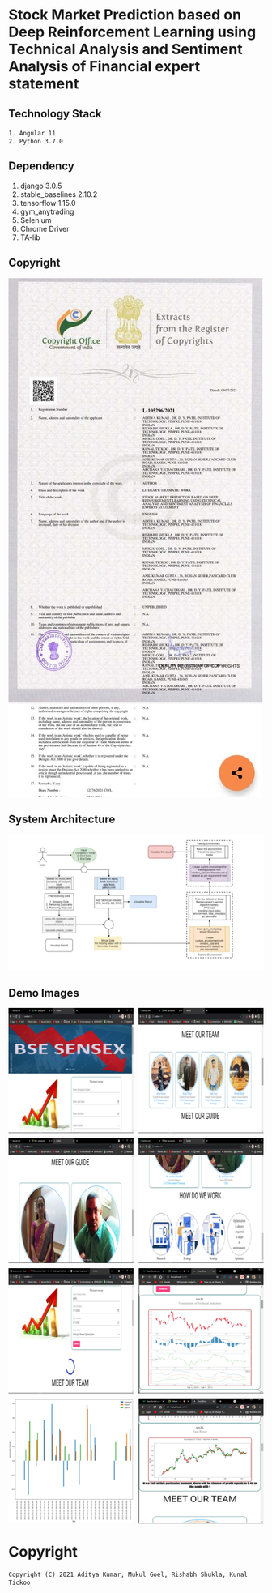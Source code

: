 # Stock Market Prediction based on Deep Reinforcement Learning using Technical Analysis and Sentiment Analysis of Financial expert statement

## Technology Stack
    1. Angular 11
    2. Python 3.7.0
    
## Dependency
   1. django 3.0.5
   2. stable_baselines 2.10.2
   3. tensorflow 1.15.0
   4. gym_anytrading
   5. Selenium 
   6. Chrome Driver
   7. TA-lib

## Copyright
<p style="display:grid grid-template-columns:auto">
    <img src="/Images/Copyright.jpeg">
</p>    

## System Architecture

<p style="display:grid grid-template-columns:auto">
    <img src="/Images/architecture.jpeg">
</p>    


## Demo Images

<p style="display:grid; grid-gap:10px; grid-template-columns:auto auto ">
    <img src="/Images/image1.png"/>
    <img src="/Images/image2.png"/>
    <img src="/Images/image3.png" />
    <img src="/Images/image4.png" />
    <img src="/Images/image5.png"/>
    <img src="/Images/image7.png"/>
    <img src="/Images/image8.png"/>
    <img src="/Images/image9.png"/>
</p>

# Copyright
    
    Copyright (C) 2021 Aditya Kumar, Mukul Goel, Rishabh Shukla, Kunal Tickoo


